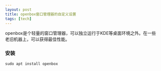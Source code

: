 ```yaml
---
layout: post
title: openbox窗口管理器的自定义设置
tags: [tech]
---
```


openbox是个轻量的窗口管理器，可以独立运行于KDE等桌面环境之外。在一些老旧机器上，可以获得最佳性能。

### 安装

```shell
sudo apt install openbox
```


